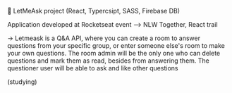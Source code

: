 🚀 LetMeAsk project (React, Typercsipt, SASS, Firebase DB)

Application developed at Rocketseat event --> NLW Together, React trail

-> Letmeask is a Q&A API, where you can create a room to answer questions from your specific group, or enter someone else's room to make your own questions.
The room admin will be the only one who can delete questions and mark them as read, besides from answering them.
The questioner user will be able to ask and like other questions

(studying)
